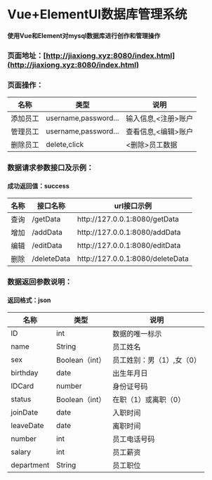# Vue+ElementUI数据库管理系统

#### 使用Vue和Element对mysql数据库进行创作和管理操作

### 页面地址：[http://jiaxiong.xyz:8080/index.html](http://jiaxiong.xyz:8080/index.html)

### 页面操作：

<table>
    <thead>
        <tr>
            <th>名称</th>
            <th>类型</th>
            <th>说明</th>
        </tr>
    </thead>
    <tbody>
        <tr>
            <td>添加员工</td>
            <td>username,password...</td>
            <td>输入信息,<注册>账户</td>
        </tr>
         <tr>
            <td>管理员工</td>
            <td>username,password...</td>
            <td>查看信息,<编辑>账户</td>
        </tr>
        <tr>
            <td>删除员工</td>
            <td>delete,click</td>
            <td><删除>员工数据</td>
        </tr>
    </tbody>
</table>

### 数据请求参数接口及示例：

#### 成功返回值：success

<table>
	<thead>
		<tr>
			<th>名称</th>
			<th>接口名称</th>
			<th>url接口示例</th>
		</tr>
	</thead>
	<tbody>
		<tr>
			<td>查询</td>
			<td>/getData</td>
			<td>http://127.0.0.1:8080/getData</td>
		</tr>
		<tr>
			<td>增加</td>
			<td>/addData</td>
			<td>http://127.0.0.1:8080/addData</td>
		</tr>
		<tr>
			<td>编辑</td>
			<td>/editData</td>
			<td>http://127.0.0.1:8080/editData</td>
		</tr>
		<tr>
			<td>删除</td>
			<td>/deleteData</td>
			<td>http://127.0.0.1:8080/deleteData</td>
		</tr>
	</tbody>
</table>

###  数据返回参数说明：

####  返回格式：json

<table>
	<thead>
		<tr>
			<th>名称</th>
			<th>类型</th>
			<th>说明</th>
		</tr>
	</thead>
	<tbody>
		<tr>
			<td>ID</td>
			<td>int</td>
			<td>数据的唯一标示</td>
		</tr>
		<tr>
			<td>name</td>
			<td>String</td>
			<td>员工姓名</td>
		</tr>
		<tr>
			<td>sex</td>
			<td>Boolean（int）</td>
			<td>员工姓别：男（1）,女（0）</td>
		</tr>
		<tr>
			<td>birthday</td>
			<td>date</td>
			<td>出生年月日</td>
		</tr>
		<tr>
			<td>IDCard</td>
			<td>number</td>
			<td>身份证号码</td>
		</tr>
		<tr>
			<td>status</td>
			<td>Boolean（int）</td>
			<td>在职（1）或离职（0）</td>
		</tr>
		<tr>
			<td>joinDate</td>
			<td>date</td>
			<td>入职时间</td>
		</tr>
		<tr>
			<td>leaveDate</td>
			<td>date</td>
			<td>离职时间</td>
		</tr>
		<tr>
			<td>number</td>
			<td>int</td>
			<td>员工电话号码</td>
		</tr>
		<tr>
			<td>salary</td>
			<td>int</td>
			<td>员工薪资</td>
		</tr>
		<tr>
			<td>department</td>
			<td>String</td>
			<td>员工职位</td>
		</tr>
	</tbody>
</table>
